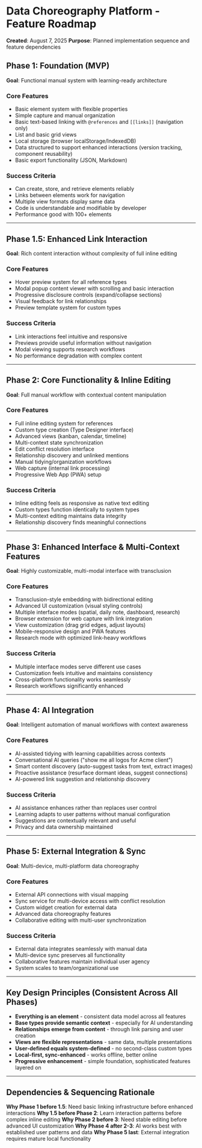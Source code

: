 # Data Choreography Platform - Feature Roadmap

**Created**: August 7, 2025
**Purpose**: Planned implementation sequence and feature dependencies

## Phase 1: Foundation (MVP)
**Goal**: Functional manual system with learning-ready architecture

### Core Features
- Basic element system with flexible properties
- Simple capture and manual organization
- Basic text-based linking with `@references` and `[[links]]` (navigation only)
- List and basic grid views
- Local storage (browser localStorage/IndexedDB)
- Data structured to support enhanced interactions (version tracking, component reusability)
- Basic export functionality (JSON, Markdown)

### Success Criteria
- Can create, store, and retrieve elements reliably
- Links between elements work for navigation
- Multiple view formats display same data
- Code is understandable and modifiable by developer
- Performance good with 100+ elements

---

## Phase 1.5: Enhanced Link Interaction
**Goal**: Rich content interaction without complexity of full inline editing

### Core Features
- Hover preview system for all reference types
- Modal popup content viewer with scrolling and basic interaction
- Progressive disclosure controls (expand/collapse sections)
- Visual feedback for link relationships
- Preview template system for custom types

### Success Criteria
- Link interactions feel intuitive and responsive
- Previews provide useful information without navigation
- Modal viewing supports research workflows
- No performance degradation with complex content

---

## Phase 2: Core Functionality & Inline Editing
**Goal**: Full manual workflow with contextual content manipulation

### Core Features
- Full inline editing system for references
- Custom type creation (Type Designer interface)
- Advanced views (kanban, calendar, timeline)
- Multi-context state synchronization
- Edit conflict resolution interface
- Relationship discovery and unlinked mentions
- Manual tidying/organization workflows
- Web capture (internal link processing)
- Progressive Web App (PWA) setup

### Success Criteria
- Inline editing feels as responsive as native text editing
- Custom types function identically to system types
- Multi-context editing maintains data integrity
- Relationship discovery finds meaningful connections

---

## Phase 3: Enhanced Interface & Multi-Context Features
**Goal**: Highly customizable, multi-modal interface with transclusion

### Core Features
- Transclusion-style embedding with bidirectional editing
- Advanced UI customization (visual styling controls)
- Multiple interface modes (spatial, daily note, dashboard, research)
- Browser extension for web capture with link integration
- View customization (drag grid edges, adjust layouts)
- Mobile-responsive design and PWA features
- Research mode with optimized link-heavy workflows

### Success Criteria
- Multiple interface modes serve different use cases
- Customization feels intuitive and maintains consistency
- Cross-platform functionality works seamlessly
- Research workflows significantly enhanced

---

## Phase 4: AI Integration
**Goal**: Intelligent automation of manual workflows with context awareness

### Core Features
- AI-assisted tidying with learning capabilities across contexts
- Conversational AI queries ("show me all logos for Acme client")
- Smart content discovery (auto-suggest tasks from text, extract images)
- Proactive assistance (resurface dormant ideas, suggest connections)
- AI-powered link suggestion and relationship discovery

### Success Criteria
- AI assistance enhances rather than replaces user control
- Learning adapts to user patterns without manual configuration
- Suggestions are contextually relevant and useful
- Privacy and data ownership maintained

---

## Phase 5: External Integration & Sync
**Goal**: Multi-device, multi-platform data choreography

### Core Features
- External API connections with visual mapping
- Sync service for multi-device access with conflict resolution
- Custom widget creation for external data
- Advanced data choreography features
- Collaborative editing with multi-user synchronization

### Success Criteria
- External data integrates seamlessly with manual data
- Multi-device sync preserves all functionality
- Collaborative features maintain individual user agency
- System scales to team/organizational use

---

## Key Design Principles (Consistent Across All Phases)

- **Everything is an element** - consistent data model across all features
- **Base types provide semantic context** - especially for AI understanding
- **Relationships emerge from content** - through link parsing and user creation
- **Views are flexible representations** - same data, multiple presentations
- **User-defined equals system-defined** - no second-class custom types
- **Local-first, sync-enhanced** - works offline, better online
- **Progressive enhancement** - simple foundation, sophisticated features layered on

---

## Dependencies & Sequencing Rationale

**Why Phase 1 before 1.5**: Need basic linking infrastructure before enhanced interactions
**Why 1.5 before Phase 2**: Learn interaction patterns before complex inline editing
**Why Phase 2 before 3**: Need stable editing before advanced UI customization
**Why Phase 4 after 2-3**: AI works best with established user patterns and data
**Why Phase 5 last**: External integration requires mature local functionality